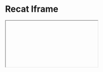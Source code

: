 # Recat Iframe

<iframe> (short for inline frame) is an HTML element that allows you to embed external content, such as a webpage, within your own HTML document. In the context of React, you can create a simple React component that renders an <iframe> element to embed external content.

<img width="959" alt="image" src="https://github.com/BroKarim/projectGalley/assets/146515339/e77acdd4-4160-4636-afaa-ff005ff22234">


Sources you can learn from : 
- [Best practice for react iframe]([https://vitejs.dev/](https://blog.logrocket.com/best-practices-react-iframes/))
- [Iframe with react](https://blog.bitsrc.io/best-practices-in-using-iframes-with-react-6193feaa1e08)

## Installation

Clone the repo and run `npm install`

## Start

After the successfull installation of the packages: `npm run dev`



Made with ❤️ by Bro Karim
